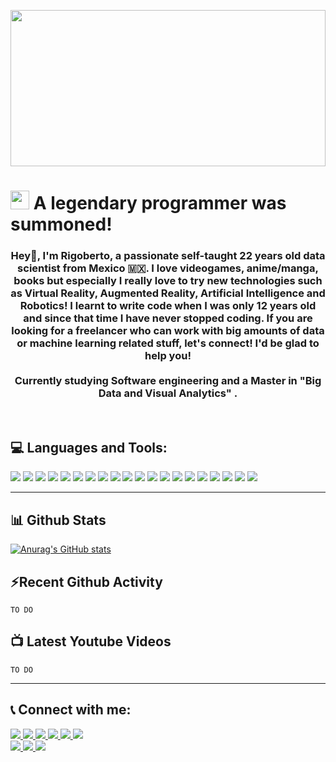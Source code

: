 <a href="#"><img width="100%" height="250px" src="https://www.bankleumiusa.com/wp-content/uploads/2015/10/banner-industry-tech.jpg" /></a>

<h1><img src="https://cdna.artstation.com/p/assets/images/images/020/833/710/original/francesco-montibello-gandalf-1.gif?1569345311" width="30"/> A legendary programmer was summoned!</h1>
<h3 align="center"> Hey👋, I'm Rigoberto, a passionate self-taught 22 years old data scientist from Mexico 🇲🇽. I love videogames, anime/manga, books but especially I really love to try new technologies such as Virtual Reality, Augmented Reality, Artificial Intelligence and Robotics! I learnt to write code when I was only 12 years old and since that time I have never stopped coding. If you are looking for a freelancer who can work with big amounts of data or machine learning related stuff, let's connect! I'd be glad to help you! <br><br>  Currently studying <strong>Software engineering</strong> and a <strong> Master in "Big Data and Visual Analytics" </strong>.
</h3>
<br>

## 💻 Languages and Tools:

<a href="#"><img src="https://img.shields.io/badge/html5%20-%23E34F26.svg?&style=for-the-badge&logo=html5&logoColor=white"/></a>
<a href="#"><img src="https://img.shields.io/badge/css3%20-%231572B6.svg?&style=for-the-badge&logo=css3&logoColor=white"/></a>
<a href="#"><img src="https://img.shields.io/badge/JavaScript-323330?style=for-the-badge&logo=javascript&logoColor=F7DF1E"/></a>
<a href="#"><img src="https://img.shields.io/badge/C%2B%2B-00599C?style=for-the-badge&logo=c%2B%2B&logoColor=white"/></a>
<a href="#"><img src="https://img.shields.io/badge/Python-FFD43B?style=for-the-badge&logo=python&logoColor=blue"/></a>
<a href="#"><img src="https://img.shields.io/badge/R-276DC3?style=for-the-badge&logo=r&logoColor=white"/></a>
<a href="#"><img src="https://img.shields.io/badge/MySQL-005C84?style=for-the-badge&logo=mysql&logoColor=white"/></a>
<a href="#"><img src="https://img.shields.io/badge/MongoDB-4EA94B?style=for-the-badge&logo=mongodb&logoColor=white"/></a>
<a href="#"><img src="https://img.shields.io/badge/Apache_Spark-FFFFFF?style=for-the-badge&logo=apachespark&logoColor=#E35A16"/></a>
<a href="#"><img src="https://img.shields.io/badge/PowerBI-F2C811?style=for-the-badge&logo=Power%20BI&logoColor=white"/></a>
<a href="#"><img src="https://img.shields.io/badge/Tableau-E97627?style=for-the-badge&logo=Tableau&logoColor=white"/></a>
<a href="#"><img src="https://img.shields.io/badge/RStudio-75AADB?style=for-the-badge&logo=RStudio&logoColor=white"/></a>
<a href="#"><img src="https://img.shields.io/badge/TensorFlow-FF6F00?style=for-the-badge&logo=tensorflow&logoColor=white"/></a>
<a href="#"><img src="https://img.shields.io/badge/OpenCV-27338e?style=for-the-badge&logo=OpenCV&logoColor=white"/></a>
<a href="#"><img src="https://img.shields.io/badge/Unity-100000?style=for-the-badge&logo=unity&logoColor=white"></a>
<a href="#"><img src="https://img.shields.io/badge/Visual_Studio_Code-0078D4?style=for-the-badge&logo=visual%20studio%20code&logoColor=white"/></a>
<a href="#"><img src="https://img.shields.io/badge/Visual_Studio-5C2D91?style=for-the-badge&logo=visual%20studio&logoColor=white"/></a>
<a href="#"><img src="https://img.shields.io/badge/PyCharm-000000.svg?&style=for-the-badge&logo=PyCharm&logoColor=white"/></a>
<a href="#"><img src="https://img.shields.io/badge/Colab-F9AB00?style=for-the-badge&logo=googlecolab&color=525252"/></a>
<a href="#"><img src="https://img.shields.io/badge/Jupyter-F37626.svg?&style=for-the-badge&logo=Jupyter&logoColor=white"/></a>

---

## 📊 Github Stats
[![Anurag's GitHub stats](https://github-readme-stats.vercel.app/api?username=technomagician-ros)](https://github.com/anuraghazra/github-readme-stats)

## ⚡Recent Github Activity
<!--START_SECTION:activity-->
    TO DO
<!--END_SECTION:activity-->

## 📺 Latest Youtube Videos
    TO DO
---



## 📞 Connect with me:

<!-- Discord-->
<a href="https://discord.com/users/Techno%20Magician%20ROS#1402" target="_blank">
<img src="https://img.shields.io/badge/Discord%20-%237289DA.svg?&style=for-the-badge&logo=discord&logoColor=white"/>
</a>
<!-- Facebook -->
<a href="#" target="_blank">
<img src="https://img.shields.io/badge/Facebook-1877F2?style=for-the-badge&logo=facebook&logoColor=white"/>
</a>
<!-- Instagram -->
<a href="#" target="_blank">
<img src="https://img.shields.io/badge/Instagram-E4405F?style=for-the-badge&logo=instagram&logoColor=white"/>
</a>
<!-- LinkedIn -->
<a href="#" target="_blank">
<img src="https://img.shields.io/badge/LinkedIn-0077B5?style=for-the-badge&logo=linkedin&logoColor=white"/>
</a>
<!-- Twitter -->
<a href="#" target="_blank">
<img  src="https://img.shields.io/badge/Twitter-1DA1F2?style=for-the-badge&logo=twitter&logoColor=white"/>
</a>
<!-- Youtube -->
<a href="#" target="_blank">
<img  src="https://img.shields.io/badge/Youtube-FF0000?style=for-the-badge&logo=youtube&logoColor=white"/>
</a>
<br/>
<!--MYANIMELIST-->
<a href="https://myanimelist.net/profile/technomagician" target="_blank">
<img src="https://img.shields.io/badge/Myanimelist-2E51A2?style=for-the-badge&logo=myanimelist&logoColor=white"/>
</a>

<!--RIOT GAMES-->
<a href="#" target="_blank">
<img src="https://img.shields.io/badge/Riot_Games-D32936?style=for-the-badge&logo=riot-games&logoColor=white"/>
</a>

<!--STEAM-->
<a href="#" target="_blank">
<img src="https://img.shields.io/badge/Steam-000000?style=for-the-badge&logo=steam&logoColor=white"/>
</a>
